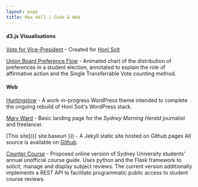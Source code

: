 ```yaml
---
layout: page
title: Max Hall | Code & Web
---
```




#### d3.js Visualisations

[Vote for Vice-President](http://bl.ocks.org/maxhall/raw/bd44c3f53cd94768551b/) -  Created for [Honi Soit](http://honisoit.com/2015/06/hat-draw-decides-usu-vice-president-following-voting-error/)

[Union Board Preference Flow](http://bl.ocks.org/maxhall/raw/5260ec62a5776d48c702/) - Animated chart of the distribution of preferences in a student election, annotated to explain the role of affirmative action and the Single Transferrable Vote counting method.

#### Web

[Huntingslow](http://github.com/honisoit/huntingslow) - A work-in-progress WordPress theme intended to complete the ongoing rebuild of Honi Soit's WordPress stack.

[Mary Ward](http://maryward.com.au) - Basic landing page for the _Sydney Morning Herald_ journalist and freelancer.

[This site]({{ site.baseurl }}) - A Jekyll static site hosted on Github pages
All source is available on [Github](https://www.github.com/maxhall).

[Counter Course](http://github.com/maxhall/counter-course-backend) - Proposed online version of Sydney University students' annual unofficial course guide. Uses python and the Flask framework to solicit, manage and display subject reviews. The current version additionally implements a REST API to facilitate programmatic public access to student course reviews.
